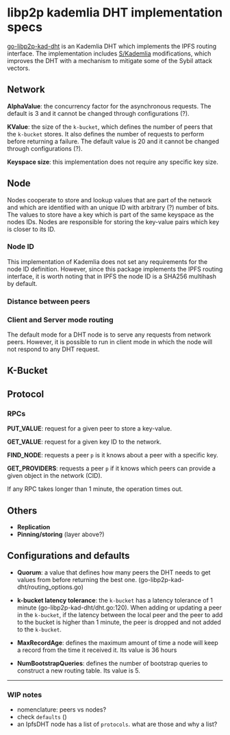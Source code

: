# libp2p kademlia DHT implementation specs

[go-libp2p-kad-dht](github.com/libp2p/go-libp2p-kad-dht) is an Kademlia DHT which
implements the IPFS routing interface. The implementation includes
[S/Kademlia](https://www.sciencedirect.com/science/article/pii/S1389128615004168)
modifications, which improves the DHT with a mechanism to mitigate some of the 
Sybil attack vectors.

## Network

**AlphaValue**: the concurrency factor for the asynchronous requests. The 
default is 3 and it cannot be changed through configurations (?).

**KValue**: the size of the `k-bucket`, which defines the number of peers that
the `k-bucket` stores.  It also defines the number of requests to perform before
returning a failure. The default value is 20 and it cannot be changed through 
configurations (?).

**Keyspace size**: this implementation does not require any specific key size.

## Node

Nodes cooperate to store and lookup values that are part of the network and which
are identified with an unique ID with arbitrary (?) number of bits. The values
to store have a key which is part of the same keyspace as the nodes IDs. Nodes
are responsible for storing the key-value pairs which key is closer to its ID.

### Node ID

This implementation of Kademlia does not set any requirements for the node ID
definition. However, since this package implements the IPFS routing interface, 
it is worth noting that in IPFS the node ID is a SHA256 multihash by default.

### Distance between peers

### Client and Server mode routing

The default mode for a DHT node is to serve any requests from network peers. 
However, it is possible to run in client mode in which the node will not respond
to any DHT request.

## K-Bucket

## Protocol

### RPCs

**PUT_VALUE**: request for a given peer to store a key-value.

**GET_VALUE**: request for a given key ID to the network.

**FIND_NODE**: requests a peer `p` is it knows about a peer with a specific key.

**GET_PROVIDERS**: requests a peer `p` if it knows which peers can provide a
given object in the network (CID).

If any RPC takes longer than 1 minute, the operation times out.

## Others
- **Replication**
- **Pinning/storing** (layer above?)

## Configurations and defaults

- **Quorum**: a value that defines how many peers the DHT needs to get values
  from before returning the best one. (go-libp2p-kad-dht/routing_options.go)

- **k-bucket latency tolerance**: the `k-bucket` has a latency tolerance of 1
minute (go-libp2p-kad-dht/dht.go:120). When adding or updating a peer in the
`k-bucket`, if the latency between the local peer and the peer to add to the
bucket is higher than 1 minute, the peer is dropped and not added to the
`k-bucket`.

- **MaxRecordAge**: defines the maximum amount of time a node will keep a record
  from the time it received it. Its value is 36 hours

- **NumBootstrapQueries**: defines the number of bootstrap queries to construct
  a new routing table. Its value is 5.


---

### WIP notes

- nomenclature: peers vs nodes?
- check `defaults` ()
- an IpfsDHT node has a list of `protocols`. what are those and why a list?
